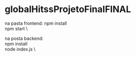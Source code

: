 # globalHitssProjetoFinalFINAL
 
na pasta frontend:
npm install \
npm start \

na posta backend: \
npm install \
node index.js \
